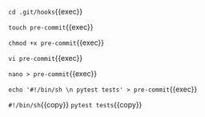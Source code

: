 `cd .git/hooks`{{exec}}

`touch pre-commit`{{exec}}

`chmod +x pre-commit`{{exec}}

`vi pre-commit`{{exec}}

`nano > pre-commit`{{exec}}

`echo '#!/bin/sh \n pytest tests' > pre-commit`{{exec}}

`#!/bin/sh`{{copy}}
`pytest tests`{{copy}}
